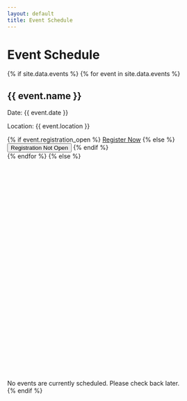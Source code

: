 ```yaml
---
layout: default
title: Event Schedule
---
```


# Event Schedule

{% if site.data.events %}
  {% for event in site.data.events %}
  <div class="card bg-base-100 shadow-xl mb-6">
    <div class="card-body">
      <h2 class="card-title">{{ event.name }}</h2>
      <div class="flex flex-col gap-2">
        <p><span class="font-bold">Date:</span> {{ event.date }}</p>
        <p><span class="font-bold">Location:</span> {{ event.location }}</p>
        <div class="card-actions justify-end">
          {% if event.registration_open %}
            <a href="{{ event.registration_link }}" class="btn btn-primary">Register Now</a>
          {% else %}
            <button class="btn btn-disabled">Registration Not Open</button>
          {% endif %}
        </div>
      </div>
    </div>
  </div>
  {% endfor %}
{% else %}
  <div class="alert alert-info">
    <svg xmlns="http://www.w3.org/2000/svg" fill="none" viewBox="0 0 24 24" class="stroke-current shrink-0 w-6 h-6"><path stroke-linecap="round" stroke-linejoin="round" stroke-width="2" d="M13 16h-1v-4h-1m1-4h.01M21 12a9 9 0 11-18 0 9 9 0 0118 0z"></path></svg>
    <span>No events are currently scheduled. Please check back later.</span>
  </div>
{% endif %} 